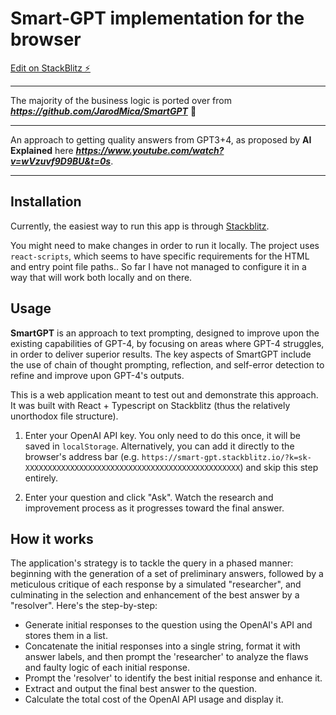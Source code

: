 # Smart-GPT implementation for the browser

[Edit on StackBlitz ⚡️](https://stackblitz.com/edit/smart-gpt)

---

The majority of the business logic is ported over from ***https://github.com/JarodMica/SmartGPT*** 🌟
 
---
 
An approach to getting quality answers from GPT3+4, as proposed by **AI Explained** here ***https://www.youtube.com/watch?v=wVzuvf9D9BU&t=0s***.
 
---

## Installation

Currently, the easiest way to run this app is through [Stackblitz](https://stackblitz.com).

You might need to make changes in order to run it locally. The project uses `react-scripts`, which seems to have specific requirements for the HTML and entry point file paths.. So far I have not managed to configure it in a way that will work both locally and on there.

## Usage

**SmartGPT** is an approach to text prompting, designed to improve upon the existing capabilities of GPT-4, by focusing on areas where GPT-4 struggles, in order to deliver superior results. The key aspects of SmartGPT include the use of chain of thought prompting, reflection, and self-error detection to refine and improve upon GPT-4's outputs. 

This is a web application meant to test out and demonstrate this approach. It was built with React + Typescript on Stackblitz (thus the relatively unorthodox file structure).

1. Enter your OpenAI API key. You only need to do this once, it will be saved in `localStorage`. Alternatively, you can add it directly to the browser's address bar (e.g. `https://smart-gpt.stackblitz.io/?k=sk-XXXXXXXXXXXXXXXXXXXXXXXXXXXXXXXXXXXXXXXXXXXXXXXX`) and skip this step entirely. 

2. Enter your question and click "Ask". Watch the research and improvement process as it progresses toward the final answer.

## How it works

The application's strategy is to tackle the query in a phased manner: beginning with the generation of a set of preliminary answers, followed by a meticulous critique of each response by a simulated "researcher", and culminating in the selection and enhancement of the best answer by a "resolver". Here's the step-by-step:

* Generate initial responses to the question using the OpenAI's API and stores them in a list.
* Concatenate the initial responses into a single string, format it with answer labels, and then prompt the 'researcher' to analyze the flaws and faulty logic of each initial response.
* Prompt the 'resolver' to identify the best initial response and enhance it.
* Extract and output the final best answer to the question.
* Calculate the total cost of the OpenAI API usage and display it.
